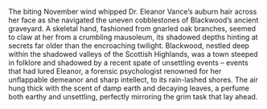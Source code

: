 The biting November wind whipped Dr. Eleanor Vance’s auburn hair across her face as she navigated the uneven cobblestones of Blackwood’s ancient graveyard.  A skeletal hand, fashioned from gnarled oak branches, seemed to claw at her from a crumbling mausoleum, its shadowed depths hinting at secrets far older than the encroaching twilight.  Blackwood, nestled deep within the shadowed valleys of the Scottish Highlands, was a town steeped in folklore and shadowed by a recent spate of unsettling events – events that had lured Eleanor, a forensic psychologist renowned for her unflappable demeanor and sharp intellect, to its rain-lashed shores. The air hung thick with the scent of damp earth and decaying leaves, a perfume both earthy and unsettling, perfectly mirroring the grim task that lay ahead.
